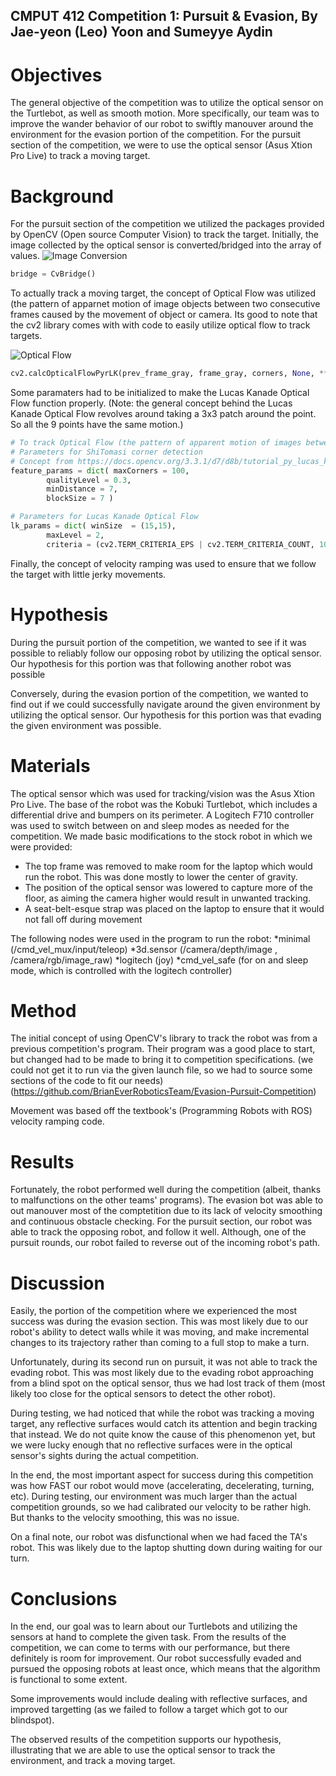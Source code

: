 ## CMPUT 412 Competition 1: Pursuit & Evasion, By Jae-yeon (Leo) Yoon and Sumeyye Aydin ##

Objectives
==========

The general objective of the competition was to utilize the optical sensor on the Turtlebot, as well as smooth motion. More specifically, our team was to improve the wander behavior of our robot to swiftly manouver around the environment for the evasion portion of the competition. For the pursuit section of the competition, we were to use the optical sensor (Asus Xtion Pro Live) to track a moving target.


Background
==========
For the pursuit section of the competition we utilized the packages provided by OpenCV (Open source Computer Vision) to track the target.
Initially, the image collected by the optical sensor is converted/bridged into the array of values.
![Image Conversion](http://wiki.ros.org/cv_bridge/Tutorials/ConvertingBetweenROSImagesAndOpenCVImagesPython?action=AttachFile&do=get&target=cvbridge3.png)  

```python 
bridge = CvBridge() 
```

To actually track a moving target, the concept of Optical Flow was utilized (the pattern of apparnet motion of image objects between two consecutive frames caused by the movement of object or camera. Its good to note that the cv2 library comes with with code to easily utilize optical flow to track targets.

![Optical Flow](https://docs.opencv.org/3.3.1/optical_flow_basic1.jpg) 

```python
cv2.calcOpticalFlowPyrLK(prev_frame_gray, frame_gray, corners, None, **lk_params)
```

Some paramaters had to be initialized to make the Lucas Kanade Optical Flow function properly.
(Note: the general concept behind the Lucas Kanade Optical Flow revolves around taking a 3x3 patch around the point. So all the 9 points have the same motion.)

```python
# To track Optical Flow (the pattern of apparent motion of images between two consecutive frames)
# Parameters for ShiTomasi corner detection
# Concept from https://docs.opencv.org/3.3.1/d7/d8b/tutorial_py_lucas_kanade.html
feature_params = dict( maxCorners = 100,
        qualityLevel = 0.3,
        minDistance = 7,
        blockSize = 7 )

# Parameters for Lucas Kanade Optical Flow
lk_params = dict( winSize  = (15,15),
        maxLevel = 2,
        criteria = (cv2.TERM_CRITERIA_EPS | cv2.TERM_CRITERIA_COUNT, 10, 0.03))
```
Finally, the concept of velocity ramping was used to ensure that we follow the target with little jerky movements.

Hypothesis
==========

During the pursuit portion of the competition, we wanted to see if it was possible to reliably follow our opposing robot by utilizing the optical sensor. Our hypothesis for this portion was that following another robot was possible

Conversely, during the evasion portion of the competition, we wanted to find out if we could successfully navigate around the given environment by utilizing the optical sensor. Our hypothesis for this portion was that evading the given environment was possible.

Materials
=========
The optical sensor which was used for tracking/vision was the Asus Xtion Pro Live.
The base of the robot was the Kobuki Turtlebot, which includes a differential drive and bumpers on its perimeter.
A Logitech F710 controller was used to switch between on and sleep modes as needed for the competition.
We made basic modifications to the stock robot in which we were provided:
  * The top frame was removed to make room for the laptop which would run the robot. This was done mostly to lower the center of gravity.
  * The position of the optical sensor was lowered to capture more of the floor, as aiming the camera higher would result in unwanted tracking.
  * A seat-belt-esque strap was placed on the laptop to ensure that it would not fall off during movement
  
The following nodes were used in the program to run the robot:
  *minimal (/cmd_vel_mux/input/teleop)
  *3d.sensor (/camera/depth/image , /camera/rgb/image_raw)
  *logitech (joy)
  *cmd_vel_safe (for on and sleep mode, which is controlled with the logitech controller)
  
 Method
 ======
 
 The initial concept of using OpenCV's library to track the robot was from a previous competition's program. Their program was a good place to start, but changed had to be made to bring it to competition specifications. (we could not get it to run via the given launch file, so we had to source some sections of the code to fit our needs) (https://github.com/BrianEverRoboticsTeam/Evasion-Pursuit-Competition)
 
 Movement was based off the textbook's (Programming Robots with ROS) velocity ramping code.
 
 Results
 =======
 
 Fortunately, the robot performed well during the competition (albeit, thanks to malfunctions on the other teams' programs). The evasion bot was able to out manouver most of the comptetition due to its lack of velocity smoothing and continuous obstacle checking. For the pursuit section, our robot was able to track the opposing robot, and follow it well. Although, one of the pursuit rounds, our robot failed to reverse out of the incoming robot's path.
 
Discussion
==========
Easily, the portion of the competition where we experienced the most success was during the evasion section. This was most likely due to our robot's ability to detect walls while it was moving, and make incremental changes to its trajectory rather than coming to a full stop to make a turn.

Unfortunately, during its second run on pursuit, it was not able to track the evading robot. This was most likely due to the evading robot approaching from a blind spot on the optical sensor, thus we had lost track of them (most likely too close for the optical sensors to detect the other robot).

During testing, we had noticed that while the robot was tracking a moving target, any reflective surfaces would catch its attention and begin tracking that instead. We do not quite know the cause of this phenomenon yet, but we were lucky enough that no reflective surfaces were in the optical sensor's sights during the actual competition.

In the end, the most important aspect for success during this competition was how FAST our robot would move (accelerating, decelerating, turning, etc). During testing, our environment was much larger than the actual competition grounds, so we had calibrated our velocity to be rather high. But thanks to the velocity smoothing, this was no issue.

On a final note, our robot was disfunctional when we had faced the TA's robot. This was likely due to the laptop shutting down during waiting for our turn.

Conclusions
============
In the end, our goal was to learn about our Turtlebots and utilizing the sensors at hand to complete the given task. From the results of the competition, we can come to terms with our performance, but there definitely is room for improvement. Our robot successfully evaded and pursued the opposing robots at least once, which means that the algorithm is functional to some extent.

Some improvements would include dealing with reflective surfaces, and improved targetting (as we failed to follow a target which got to our blindspot).

The observed results of the competition supports our hypothesis, illustrating that we are able to use the optical sensor to track the environment, and track a moving target.
